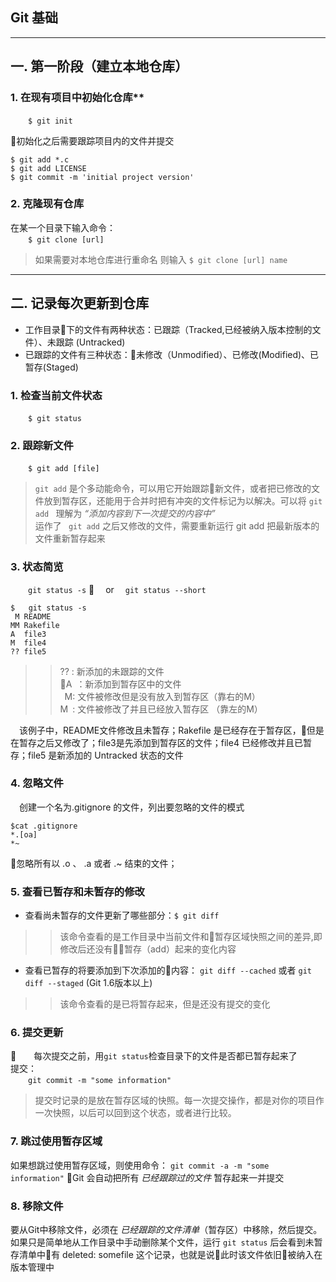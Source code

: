 ## Git 基础
***
## 一. 第一阶段（建立本地仓库）
### 1. 在现有项目中初始化仓库**  
&emsp;&emsp;`$ git init`   

初始化之后需要跟踪项目内的文件并提交
```
$ git add *.c  
$ git add LICENSE
$ git commit -m 'initial project version'
```

### 2. 克隆现有仓库
在某一个目录下输入命令：  
&emsp;&emsp;`$ git clone [url]`   
>如果需要对本地仓库进行重命名 则输入  `$ git clone [url] name`  
***
## 二. 记录每次更新到仓库
+ 工作目录下的文件有两种状态：已跟踪（Tracked,已经被纳入版本控制的文件）、未跟踪 (Untracked)  
+ 已跟踪的文件有三种状态：未修改（Unmodified）、已修改(Modified)、已暂存(Staged)   

### 1. 检查当前文件状态
&emsp;&emsp;`$ git status`

### 2. 跟踪新文件
&emsp;&emsp;`$ git add [file]`

>`git add` 是个多动能命令，可以用它开始跟踪新文件，或者把已修改的文件放到暂存区，还能用于合并时把有冲突的文件标记为以解决。可以将 `git add ` 理解为 *“添加内容到下一次提交的内容中”*  
运作了 ` git add` 之后又修改的文件，需要重新运行 git add 把最新版本的文件重新暂存起来  

### 3. 状态简览
&emsp;&emsp;`git status -s`  &emsp;or &emsp;`git status --short`
```
$   git status -s
 M README
MM Rakefile
A  file3
M  file4
?? file5
```
>>?? : 新添加的未跟踪的文件  
A&ensp;：新添加到暂存区中的文件  
&ensp;M: 文件被修改但是没有放入到暂存区（靠右的M）  
M&ensp;: 文件被修改了并且已经放入暂存区 （靠左的M）

&emsp;该例子中，README文件修改且未暂存；Rakefile 是已经存在于暂存区，但是在暂存之后又修改了；file3是先添加到暂存区的文件；file4 已经修改并且已暂存；file5 是新添加的 Untracked 状态的文件

### 4. 忽略文件
&emsp;创建一个名为.gitignore 的文件，列出要忽略的文件的模式  
    
    $cat .gitignore
    *.[oa]
    *~
忽略所有以 .o 、 .a 或者 .~ 结束的文件；

### 5. 查看已暂存和未暂存的修改
+ 查看尚未暂存的文件更新了哪些部分：`$ git diff`   
>>该命令查看的是工作目录中当前文件和暂存区域快照之间的差异,即修改后还没有暂存（add）起来的变化内容

+ 查看已暂存的将要添加到下次添加的内容： `git diff --cached` 或者 `git diff --staged` (Git 1.6版本以上)
>>该命令查看的是已将暂存起来，但是还没有提交的变化

### 6. 提交更新
&emsp;&emsp;每次提交之前，用`git status`检查目录下的文件是否都已暂存起来了  
提交：  
&emsp;&emsp;`git commit -m "some information"`  
>提交时记录的是放在暂存区域的快照。每一次提交操作，都是对你的项目作一次快照，以后可以回到这个状态，或者进行比较。

### 7. 跳过使用暂存区域
如果想跳过使用暂存区域，则使用命令： `git commit -a -m "some information"`  Git 会自动把所有 *已经跟踪过的文件* 暂存起来一并提交

### 8. 移除文件
要从Git中移除文件，必须在 *已经跟踪的文件清单*（暂存区）中移除，然后提交。如果只是简单地从工作目录中手动删除某个文件，运行 `git status` 后会看到未暂存清单中有 deleted: somefile 这个记录，也就是说此时该文件依旧被纳入在版本管理中

